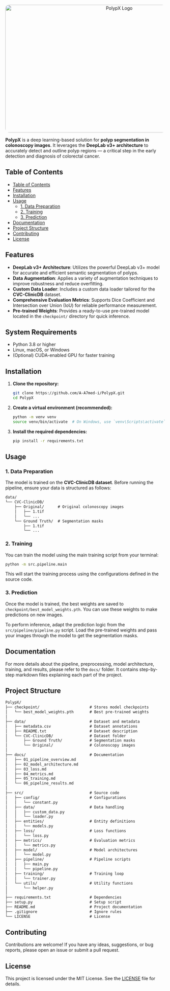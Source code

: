 <div align="center">
  <img src="https://i.postimg.cc/FsjR8T5c/Logo.png"
       alt="PolypX Logo"
       height="400"
       width="700"
       style="border-radius: 12px;"/>
</div>

**PolypX** is a deep learning-based solution for **polyp segmentation in colonoscopy images**.
It leverages the **DeepLab v3+ architecture** to accurately detect and outline polyp regions — a critical step in the early detection and diagnosis of colorectal cancer.

## Table of Contents

- [Table of Contents](#table-of-contents)
- [Features](#features)
- [Installation](#installation)
- [Usage](#usage)
  - [1. Data Preparation](#1-data-preparation)
  - [2. Training](#2-training)
  - [3. Prediction](#3-prediction)
- [Documentation](#documentation)
- [Project Structure](#project-structure)
- [Contributing](#contributing)
- [License](#license)

## Features

- **DeepLab v3+ Architecture**: Utilizes the powerful DeepLab v3+ model for accurate and efficient semantic segmentation of polyps.
- **Data Augmentation**: Applies a variety of augmentation techniques to improve robustness and reduce overfitting.
- **Custom Data Loader**: Includes a custom data loader tailored for the **CVC-ClinicDB** dataset.
- **Comprehensive Evaluation Metrics**: Supports Dice Coefficient and Intersection over Union (IoU) for reliable performance measurement.
- **Pre-trained Weights**: Provides a ready-to-use pre-trained model located in the `checkpoint/` directory for quick inference.

## System Requirements

- Python 3.8 or higher
- Linux, macOS, or Windows
- (Optional) CUDA-enabled GPU for faster training

## Installation

1. **Clone the repository:**

   ```bash
   git clone https://github.com/A-A7med-i/PolypX.git
   cd PolypX
   ```

2. **Create a virtual environment (recommended):**

   ```bash
   python -m venv venv
   source venv/bin/activate  # On Windows, use `venv\Scripts\activate`
   ```

3. **Install the required dependencies:**

   ```bash
   pip install -r requirements.txt
   ```

## Usage

### 1. Data Preparation

The model is trained on the **CVC-ClinicDB dataset**. Before running the pipeline, ensure your data is structured as follows:

```markdown
data/
└── CVC-ClinicDB/
    ├── Original/      # Original colonoscopy images
    │   ├── 1.tif
    │   └── ...
    └── Ground Truth/  # Segmentation masks
        ├── 1.tif
        └── ...
```

### 2. Training

You can train the model using the main training script from your terminal:

```bash
python -m src.pipeline.main
```

This will start the training process using the configurations defined in the source code.

### 3. Prediction

Once the model is trained, the best weights are saved to `checkpoint/best_model_weights.pth`. You can use these weights to make predictions on new images.

To perform inference, adapt the prediction logic from the `src/pipeline/pipeline.py` script.
Load the pre-trained weights and pass your images through the model to get the segmentation masks.

## Documentation

For more details about the pipeline, preprocessing, model architecture, training, and results, please refer to the `docs/` folder. It contains step-by-step markdown files explaining each part of the project.

## Project Structure

``` markdown
PolypX/
├── checkpoint/                      # Stores model checkpoints
│   └── best_model_weights.pth       # Best pre-trained weights
│
├── data/                            # Dataset and metadata
│   ├── metadata.csv                 # Dataset annotations
│   ├── README.txt                   # Dataset description
│   └── CVC-ClinicDB/                # Dataset folder
│       ├── Ground Truth/            # Segmentation masks
│       └── Original/                # Colonoscopy images
│
├── docs/                            # Documentation
│   ├── 01_pipeline_overview.md
│   ├── 02_model_architecture.md
│   ├── 03_loss.md
│   ├── 04_metrics.md
│   ├── 05_training.md
│   └── 06_pipeline_results.md
│
├── src/                             # Source code
│   ├── config/                      # Configurations
│   │   └── constant.py
│   ├── data/                        # Data handling
│   │   ├── custom_data.py
│   │   └── loader.py
│   ├── entities/                    # Entity definitions
│   │   └── models.py
│   ├── loss/                        # Loss functions
│   │   └── loss.py
│   ├── metrics/                     # Evaluation metrics
│   │   └── metrics.py
│   ├── model/                       # Model architectures
│   │   └── model.py
│   ├── pipeline/                    # Pipeline scripts
│   │   ├── main.py
│   │   └── pipeline.py
│   ├── training/                    # Training loop
│   │   └── trainer.py
│   └── utils/                       # Utility functions
│       └── helper.py
│
├── requirements.txt                 # Dependencies
├── setup.py                         # Setup script
├── README.md                        # Project documentation
├── .gitignore                       # Ignore rules
└── LICENSE                          # License
```

## Contributing

Contributions are welcome! If you have any ideas, suggestions, or bug reports, please open an issue or submit a pull request.

## License

This project is licensed under the MIT License. See the [LICENSE](LICENSE) file for details.
